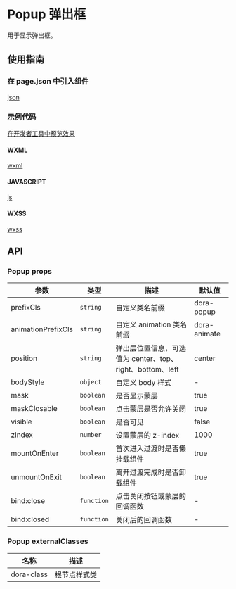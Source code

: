 # Popup 弹出框

用于显示弹出框。

## 使用指南

### 在 page.json 中引入组件

[json](./proscenium/pages/index/index.json ':include :type=code')

### 示例代码

[在开发者工具中预览效果](https://developers.weixin.qq.com/s/hoJRDGmi7Fu4)

<!-- tabs:start -->

#### **WXML**

[wxml](./proscenium/pages/index/index.wxml ':include :type=code')

#### **JAVASCRIPT**

[js](./proscenium/pages/index/index.js ':include :type=code')

#### **WXSS**

[wxss](./proscenium/pages/index/index.wxss ':include :type=code')

<!-- tabs:end -->

## API

### Popup props

| 参数 | 类型 | 描述 | 默认值 |
| --- | --- | --- | --- |
| prefixCls | `string` | 自定义类名前缀 | dora-popup |
| animationPrefixCls | `string` | 自定义 animation 类名前缀 | dora-animate |
| position | `string` | 弹出层位置信息，可选值为 center、top、right、bottom、left | center |
| bodyStyle | `object` | 自定义 body 样式 | - |
| mask | `boolean` | 是否显示蒙层 | true |
| maskClosable | `boolean` | 点击蒙层是否允许关闭 | true |
| visible | `boolean` | 是否可见 | false |
| zIndex | `number` | 设置蒙层的 z-index | 1000 |
| mountOnEnter | `boolean` | 首次进入过渡时是否懒挂载组件 | true |
| unmountOnExit | `boolean` | 离开过渡完成时是否卸载组件 | true |
| bind:close | `function` | 点击关闭按钮或蒙层的回调函数 | - |
| bind:closed | `function` | 关闭后的回调函数 | - |

### Popup externalClasses

| 名称 | 描述 |
| --- | --- |
| dora-class | 根节点样式类 |

